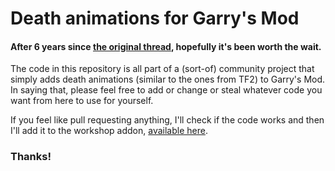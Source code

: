 # Death animations for Garry's Mod

#### After 6 years since [the original thread](https://facepunch.com/showthread.php?t=943751), hopefully it's been worth the wait.

The code in this repository is all part of a (sort-of) community project that simply adds death animations (similar to the ones from TF2) to Garry's Mod. In saying that, please feel free to add or change or steal whatever code you want from here to use for yourself.

If you feel like pull requesting anything, I'll check if the code works and then I'll add it to the workshop addon, [available here](http://steamcommunity.com/sharedfiles/filedetails/?id=701595427).

### Thanks!
